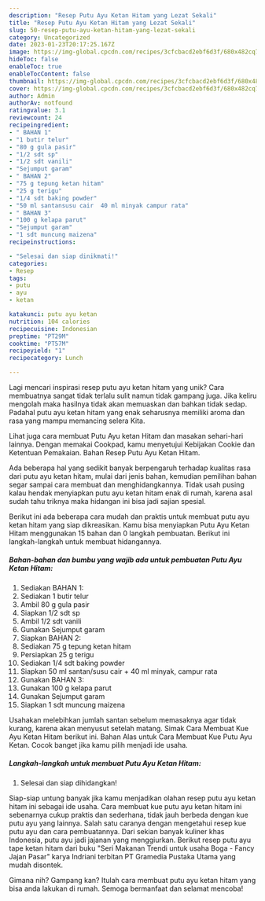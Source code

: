 ```yaml
---
description: "Resep Putu Ayu Ketan Hitam yang Lezat Sekali"
title: "Resep Putu Ayu Ketan Hitam yang Lezat Sekali"
slug: 50-resep-putu-ayu-ketan-hitam-yang-lezat-sekali
category: Uncategorized
date: 2023-01-23T20:17:25.167Z
image: https://img-global.cpcdn.com/recipes/3cfcbacd2ebf6d3f/680x482cq70/putu-ayu-ketan-hitam-foto-resep-utama.jpg
hideToc: false
enableToc: true
enableTocContent: false
thumbnail: https://img-global.cpcdn.com/recipes/3cfcbacd2ebf6d3f/680x482cq70/putu-ayu-ketan-hitam-foto-resep-utama.jpg
cover: https://img-global.cpcdn.com/recipes/3cfcbacd2ebf6d3f/680x482cq70/putu-ayu-ketan-hitam-foto-resep-utama.jpg
author: Admin
authorAv: notfound
ratingvalue: 3.1
reviewcount: 24
recipeingredient:
- " BAHAN 1"
- "1 butir telur"
- "80 g gula pasir"
- "1/2 sdt sp"
- "1/2 sdt vanili"
- "Sejumput garam"
- " BAHAN 2"
- "75 g tepung ketan hitam"
- "25 g terigu"
- "1/4 sdt baking powder"
- "50 ml santansusu cair  40 ml minyak campur rata"
- " BAHAN 3"
- "100 g kelapa parut"
- "Sejumput garam"
- "1 sdt muncung maizena"
recipeinstructions:

- "Selesai dan siap dinikmati!"
categories:
- Resep
tags:
- putu
- ayu
- ketan

katakunci: putu ayu ketan 
nutrition: 104 calories
recipecuisine: Indonesian
preptime: "PT29M"
cooktime: "PT57M"
recipeyield: "1"
recipecategory: Lunch

---
```





Lagi mencari inspirasi resep putu ayu ketan hitam yang unik? Cara membuatnya sangat tidak terlalu sulit namun tidak gampang juga. Jika keliru mengolah maka hasilnya tidak akan memuaskan dan bahkan tidak sedap. Padahal putu ayu ketan hitam yang enak seharusnya memiliki aroma dan rasa yang mampu memancing selera Kita.





Lihat juga cara membuat Putu Ayu ketan Hitam dan masakan sehari-hari lainnya. Dengan memakai Cookpad, kamu menyetujui Kebijakan Cookie dan Ketentuan Pemakaian. Bahan Resep Putu Ayu Ketan Hitam.

Ada beberapa hal yang sedikit banyak berpengaruh terhadap kualitas rasa dari putu ayu ketan hitam, mulai dari jenis bahan, kemudian pemilihan bahan segar sampai cara membuat dan menghidangkannya. Tidak usah pusing kalau hendak menyiapkan putu ayu ketan hitam enak di rumah, karena asal sudah tahu triknya maka hidangan ini bisa jadi sajian spesial.






Berikut ini ada beberapa cara mudah dan praktis untuk membuat putu ayu ketan hitam yang siap dikreasikan. Kamu bisa menyiapkan Putu Ayu Ketan Hitam menggunakan 15 bahan dan 0 langkah pembuatan. Berikut ini langkah-langkah untuk membuat hidangannya.

<!--inarticleads1-->

##### Bahan-bahan dan bumbu yang wajib ada untuk pembuatan Putu Ayu Ketan Hitam:

1. Sediakan  BAHAN 1:
1. Sediakan 1 butir telur
1. Ambil 80 g gula pasir
1. Siapkan 1/2 sdt sp
1. Ambil 1/2 sdt vanili
1. Gunakan Sejumput garam
1. Siapkan  BAHAN 2:
1. Sediakan 75 g tepung ketan hitam
1. Persiapkan 25 g terigu
1. Sediakan 1/4 sdt baking powder
1. Siapkan 50 ml santan/susu cair + 40 ml minyak, campur rata
1. Gunakan  BAHAN 3:
1. Gunakan 100 g kelapa parut
1. Gunakan Sejumput garam
1. Siapkan 1 sdt muncung maizena


Usahakan melebihkan jumlah santan sebelum memasaknya agar tidak kurang, karena akan menyusut setelah matang. Simak Cara Membuat Kue Ayu Ketan Hitam berikut ini. Bahan Alas untuk Cara Membuat Kue Putu Ayu Ketan. Cocok banget jika kamu pilih menjadi ide usaha. 

<!--inarticleads2-->

##### Langkah-langkah untuk membuat Putu Ayu Ketan Hitam:


1. Selesai dan siap dihidangkan!

Siap-siap untung banyak jika kamu menjadikan olahan resep putu ayu ketan hitam ini sebagai ide usaha. Cara membuat kue putu ayu ketan hitam ini sebenarnya cukup praktis dan sederhana, tidak jauh berbeda dengan kue putu ayu yang lainnya. Salah satu caranya dengan mengetahui resep kue putu ayu dan cara pembuatannya. Dari sekian banyak kuliner khas Indonesia, putu ayu jadi jajanan yang menggiurkan. Berikut resep putu ayu tape ketan hitam dari buku &#34;Seri Makanan Trendi untuk usaha Boga - Fancy Jajan Pasar&#34; karya Indriani terbitan PT Gramedia Pustaka Utama yang mudah disontek. 

Gimana nih? Gampang kan? Itulah cara membuat putu ayu ketan hitam yang bisa anda lakukan di rumah. Semoga bermanfaat dan selamat mencoba!
